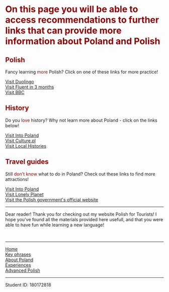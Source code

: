 <h1 style="color:darkred">On this page you will be able to access recommendations to further links that can provide more information about Poland and Polish</h1>
<body>
  <h2 style="color:darkred">Polish</h2>
  <p>Fancy learning <span style="color:darkred;">more</span> Polish? Click on one of these links for more practice!</p>
  <a href="https://www.duolingo.com/enroll/pl/en/Learn-Polish">Visit Duolingo</a>
<br>
  <a href="https://www.fluentin3months.com/polish/">Visit Fluent in 3 months</a>
  <br>
  <a href="http://www.bbc.co.uk/languages/other/quickfix/polish.shtml">Visit BBC</a>
      <br>
  <h2 style="color:darkred">History</h2>
  
  <p>Do you <span style="color:darkred;">love</span> history? Why not learn more about Poland - click on the links below!</p>
 <a href="http://www.intopoland.com/poland-info/history-of-poland.html">Visit Into Poland</a>
  <br>
  <a href="https://culture.pl/en/article/learn-the-history-of-poland-in-10-minutes">Visit Culture.pl</a>
  <br>
  <a href="http://www.localhistories.org/poland.html">Visit Local Histories</a>
  <br>
  <h2 style="color:darkred">Travel guides</h2>
  <p>Still <span style="color:darkred;">don't know</span> what to do in Poland? Check out these links to find more attractions!</p>
  <a href="http://www.intopoland.com/travel-tips.html">Visit Into Poland</a>
  <br>
  <a href="https://www.lonelyplanet.com/poland">Visit Lonely Planet</a>
  <br>
  <a href="https://www.poland.travel/en">Visit the Polish government's official website</a>
  <br>
  <hr>
  <p> Dear reader! Thank you for checking out my website Polish for Tourists! I hope you've found all the materials provided here usefull, and that you were able to have fun while learning a new language!</p>
  <br>
                                                                                                                                              
                                                                            
  <hr>
   <a href="index.html">Home</a>
 <br>
 <a href="keyphrases.html">Key phrases</a>
 <br>
 <a href="aboutPoland.html">About Poland</a>
 <br>
 <a href="experiences.html">Experiences</a>
 <br>
 <a href="advancedpolish.html">Advanced Polish</a>
 <br>
 <hr>
 Student ID: 180172818

